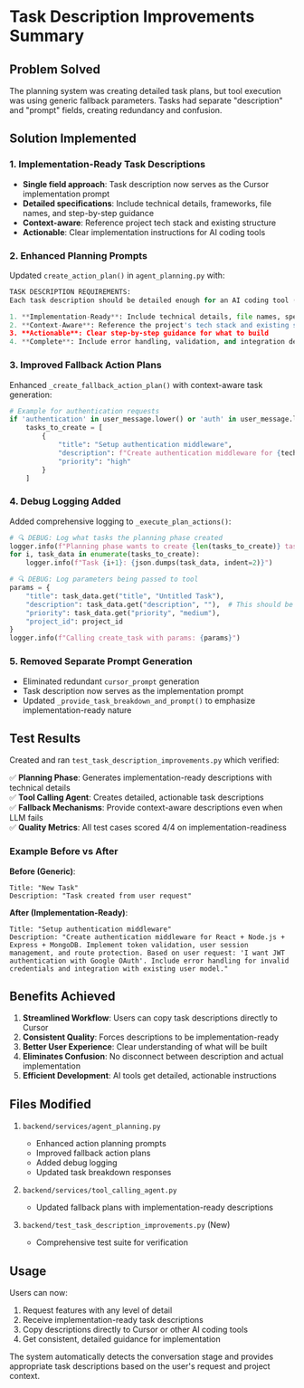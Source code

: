 # Task Description Improvements Summary

## Problem Solved

The planning system was creating detailed task plans, but tool execution was using generic fallback parameters. Tasks had separate "description" and "prompt" fields, creating redundancy and confusion.

## Solution Implemented

### 1. **Implementation-Ready Task Descriptions**
- **Single field approach**: Task description now serves as the Cursor implementation prompt
- **Detailed specifications**: Include technical details, frameworks, file names, and step-by-step guidance
- **Context-aware**: Reference project tech stack and existing structure
- **Actionable**: Clear implementation instructions for AI coding tools

### 2. **Enhanced Planning Prompts**
Updated `create_action_plan()` in `agent_planning.py` with:

```python
TASK DESCRIPTION REQUIREMENTS:
Each task description should be detailed enough for an AI coding tool (like Cursor) to implement directly.

1. **Implementation-Ready**: Include technical details, file names, specific frameworks
2. **Context-Aware**: Reference the project's tech stack and existing structure  
3. **Actionable**: Clear step-by-step guidance for what to build
4. **Complete**: Include error handling, validation, and integration details
```

### 3. **Improved Fallback Action Plans**
Enhanced `_create_fallback_action_plan()` with context-aware task generation:

```python
# Example for authentication requests
if 'authentication' in user_message.lower() or 'auth' in user_message.lower():
    tasks_to_create = [
        {
            "title": "Setup authentication middleware",
            "description": f"Create authentication middleware for {tech_stack}. Implement token validation, user session management, and route protection. Based on user request: '{user_message}'. Include error handling for invalid credentials and integration with existing user model.",
            "priority": "high"
        }
    ]
```

### 4. **Debug Logging Added**
Added comprehensive logging to `_execute_plan_actions()`:

```python
# 🔍 DEBUG: Log what tasks the planning phase created
logger.info(f"Planning phase wants to create {len(tasks_to_create)} tasks:")
for i, task_data in enumerate(tasks_to_create):
    logger.info(f"Task {i+1}: {json.dumps(task_data, indent=2)}")

# 🔍 DEBUG: Log parameters being passed to tool
params = {
    "title": task_data.get("title", "Untitled Task"),
    "description": task_data.get("description", ""),  # This should be implementation-ready
    "priority": task_data.get("priority", "medium"),
    "project_id": project_id
}
logger.info(f"Calling create_task with params: {params}")
```

### 5. **Removed Separate Prompt Generation**
- Eliminated redundant `cursor_prompt` generation
- Task description now serves as the implementation prompt
- Updated `_provide_task_breakdown_and_prompt()` to emphasize implementation-ready nature

## Test Results

Created and ran `test_task_description_improvements.py` which verified:

✅ **Planning Phase**: Generates implementation-ready descriptions with technical details  
✅ **Tool Calling Agent**: Creates detailed, actionable task descriptions  
✅ **Fallback Mechanisms**: Provide context-aware descriptions even when LLM fails  
✅ **Quality Metrics**: All test cases scored 4/4 on implementation-readiness

### Example Before vs After

**Before (Generic)**:
```
Title: "New Task"
Description: "Task created from user request"
```

**After (Implementation-Ready)**:
```
Title: "Setup authentication middleware"
Description: "Create authentication middleware for React + Node.js + Express + MongoDB. Implement token validation, user session management, and route protection. Based on user request: 'I want JWT authentication with Google OAuth'. Include error handling for invalid credentials and integration with existing user model."
```

## Benefits Achieved

1. **Streamlined Workflow**: Users can copy task descriptions directly to Cursor
2. **Consistent Quality**: Forces descriptions to be implementation-ready
3. **Better User Experience**: Clear understanding of what will be built
4. **Eliminates Confusion**: No disconnect between description and actual implementation
5. **Efficient Development**: AI tools get detailed, actionable instructions

## Files Modified

1. `backend/services/agent_planning.py`
   - Enhanced action planning prompts
   - Improved fallback action plans
   - Added debug logging
   - Updated task breakdown responses

2. `backend/services/tool_calling_agent.py`
   - Updated fallback plans with implementation-ready descriptions

3. `backend/test_task_description_improvements.py` (New)
   - Comprehensive test suite for verification

## Usage

Users can now:
1. Request features with any level of detail
2. Receive implementation-ready task descriptions
3. Copy descriptions directly to Cursor or other AI coding tools
4. Get consistent, detailed guidance for implementation

The system automatically detects the conversation stage and provides appropriate task descriptions based on the user's request and project context. 